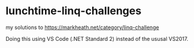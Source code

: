 # lunchtime-linq-challenges
my solutions to https://markheath.net/category/linq-challenge

Doing this using VS Code (.NET Standard 2) instead of the ususal VS2017.
